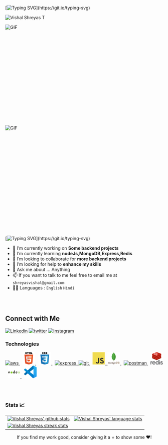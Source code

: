 
<!-- <h1 align="center"> Hey, I'm Vishal Shreyas T  👋</h1> -->

<!-- <h3 align="center">An enthusiastic Backend developer <img src="https://emojipedia-us.s3.dualstack.us-west-1.amazonaws.com/thumbs/120/apple/285/man-technologist_1f468-200d-1f4bb.png" width="30" height = "30"></h3> -->

[![Typing SVG](https://readme-typing-svg.herokuapp.com?color=%23F78437&lines=Hi+%F0%9F%91%8B%2C+I'm+Vishal+Shreyas👨🏻‍💻;An+enthusiast+Backend+developer+&#128526;)](https://git.io/typing-svg)

<p align="left"> <img src="https://komarev.com/ghpvc/?username=vishalshreyas&label=Profile%20views&color=0e75b6&style=flat"
        alt="Vishal Shreyas T" /> </p>


<img align="right" alt="GIF" src="https://github.com/neoighodaro/neoighodaro/blob/master/5CEBA381-C26B-42C7-B5DD-DBEF3BC73697.gif" width="1000" height="320" />
<img align="right" alt="GIF" src="https://camo.githubusercontent.com/e4a569755580f96dce0e6d65bc761e0d9aef0fecae524ec73a1b0be60fc934fa/68747470733a2f2f7777772e6d79676f2e67652f75706c6f6164732f626c6f672f313538343032333739352e6a7067" width="1000" height="320" />
 
 <br/>
 
 
 </br>
 &nbsp;
 
<!-- ##  Open-Source enthusiast || Coder !! -->
[![Typing SVG](https://readme-typing-svg.herokuapp.com?color=%2336BCF7&lines=About+me!+&#129321;)](https://git.io/typing-svg)

- 🔭 I’m currently working on **Some backend projects**
- 🌱 I’m currently learning **nodeJs,MongoDB,Express,Redis**
- 👯 I’m looking to collaborate for **more backend projects**
- 🤝 I’m looking for help to **enhance my skills**
- 💬 Ask me about ... Anything
- 📫 If you want to talk to me feel free to email me at `shreyasvishal@gmail.com`
- 🙇‍♂️ Languages : `English` `Hindi`
<!-- - 📄 Know about my experiences https://rav8657.github.io/sourav.github.io/ -->


<br />
<br />

## Connect with Me
<p align="left" target="_blank"> 
<a href="https://www.linkedin.com/in/vishal-shreyas-12b42918b/" target="_blank">
<img alt=" Linkedin" src="https://cliply.co/wp-content/uploads/2021/02/372102050_LINKEDIN_ICON_TRANSPARENT_1080.gif"  width="50" height="50"><a/>
 
<a href="https://twitter.com/@vshlshrs" >
<img alt=" twitter"src="https://raw.githubusercontent.com/rahuldkjain/github-profile-readme-generator/master/src/images/icons/Social/twitter.svg" width="70"
height="40" target="_blank"><a />
        
  <a href="https://www.instagram.com/vishalshreyas/" target="_blank">
  <img alt=" Instagram" src="https://raw.githubusercontent.com/rahuldkjain/github-profile-readme-generator/master/src/images/icons/Social/instagram.svg"  width="40" height="40">
<a/>
</p>
 
 

### Technologies
 
 <p align="left"> <a href="https://aws.amazon.com" target="_blank" rel="noreferrer"> <img
            src="https://www.consoleconnect.com/wp-content/uploads/2019/07/amazon-web-services-cloud.svg"
            alt="aws" width="40" height="40" /> </a> &nbsp; <a href="https://www.w3schools.com/css/" target="_blank"
        rel="noreferrer"> <img
            src="https://raw.githubusercontent.com/devicons/devicon/master/icons/html5/html5-original-wordmark.svg"
            alt="html5" width="40" height="40" /> </a>&nbsp; <a href="https://developer.mozilla.org/en-US/docs/Web/JavaScript"
        target="_blank" rel="noreferrer"> <img
            src="https://raw.githubusercontent.com/devicons/devicon/master/icons/css3/css3-original-wordmark.svg"
            alt="css3" width="40" height="40" /> </a>&nbsp; <a href="https://expressjs.com" target="_blank" rel="noreferrer">
        <img src="https://www.resourcifi.com/wp-content/themes/resourcifi-child/img/express-min.png"
            alt="express" width="60" height="40" />&nbsp; </a> <a href="https://git-scm.com/" target="_blank"
        rel="noreferrer"> <img src="https://www.vectorlogo.zone/logos/git-scm/git-scm-icon.svg" alt="git" width="40"
            height="40" /> </a>&nbsp; <a href="https://www.w3.org/html/" target="_blank" rel="noreferrer"> <img
            src="https://raw.githubusercontent.com/devicons/devicon/master/icons/javascript/javascript-original.svg"
            alt="javascript" width="40" height="40" />&nbsp; </a> <a href="https://www.mongodb.com/" target="_blank"
        rel="noreferrer"> <img
            src="https://raw.githubusercontent.com/devicons/devicon/master/icons/mongodb/mongodb-original-wordmark.svg"
            alt="mongodb" width="40" height="40" /> </a>&nbsp;  <a href="https://postman.com" target="_blank" rel="noreferrer">
        <img src="https://www.vectorlogo.zone/logos/getpostman/getpostman-icon.svg" alt="postman" width="40"
            height="40" /> </a>&nbsp; <a href="https://redis.io" target="_blank" rel="noreferrer"> <img
            src="https://raw.githubusercontent.com/devicons/devicon/master/icons/redis/redis-original-wordmark.svg"
            alt="redis" width="40" height="40" /> </a>&nbsp; <a href="https://nodejs.org" target="_blank" rel="noreferrer">
        <img src="https://raw.githubusercontent.com/devicons/devicon/master/icons/nodejs/nodejs-original-wordmark.svg"
            alt="nodejs" width="40" height="40" /> </a>&nbsp;
  <a href="https://code.visualstudio.com" target="_blank" rel="noreferrer">
        <img src="https://raw.githubusercontent.com/github/explore/80688e429a7d4ef2fca1e82350fe8e3517d3494d/topics/visual-studio-code/visual-studio-code.png"
            alt="vsCode" width="40" height="40" /> </a></p>
     
<br/>
<br/>

### Stats 📈
<table align="center" cellspacing="0" cellpadding="0" border="0">
   <tr>
    <td>
      <a href="https://github.com/vishalshreyas" target="_blank">
        <img src="https://github-readme-stats.vercel.app/api?username=vishalshreyas&show_icons=true&include_all_commits=true&theme=ayu-mirage&hide_border=true" alt="Vishal Shreyas' github stats">
      <a/>
    </td>
    <td>
      <a href="https://github.com/vishalshreyas" target="_blank">
        <img src="https://github-readme-stats.vercel.app/api/top-langs/?username=vishalshreyas&theme=ayu-mirage&layout=compact&hide_border=true" alt="Vishal Shreyas' language stats">
      <a/>
    </td>
   </tr>
  <tr>
  <tr>
    <td>
      <a href="https://github.com/vishalshreyas" target="_blank">
        <img src="https://github-readme-streak-stats.herokuapp.com/?user=vishalshreyas&theme=ayu-mirage&hide_border=true" alt="Vishal Shreyas streak stats">
      <a/>
    </td>
   
   </tr>
</table>
 
</p>

 <p align="center"> If you find my work good, consider giving it a ⭐ to show some ❤️!</p>


        
        





